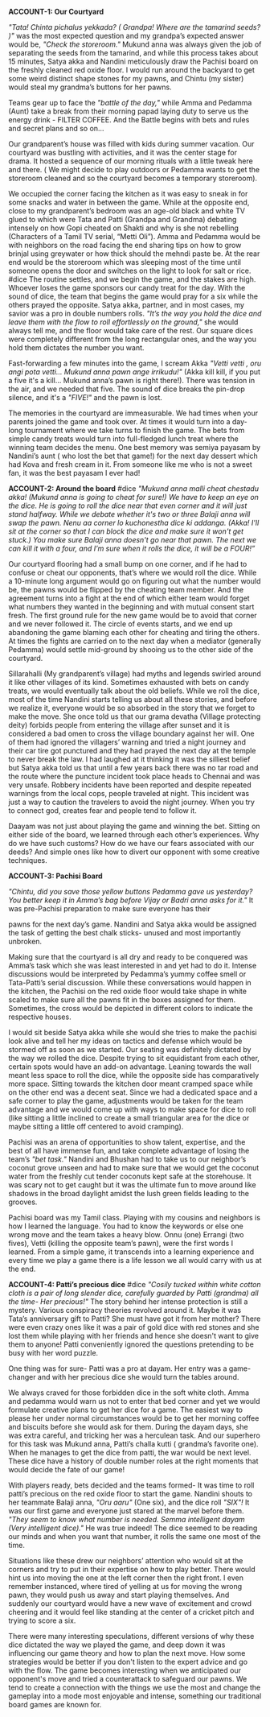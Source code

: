 **ACCOUNT-1: Our Courtyard**

*"Tata! Chinta pichalus yekkada? ( Grandpa! Where are the tamarind seeds? )"* was the most expected question and my grandpa’s expected answer would be, *"Check the storeroom."* Mukund anna was always given the job of separating the seeds from the tamarind, and while this process takes about 15 minutes, Satya akka and Nandini meticulously draw the Pachisi board on the freshly cleaned red oxide floor. I would run around the backyard to get some weird distinct shape stones for my pawns, and Chintu (my sister) would steal my grandma’s buttons for her pawns.

Teams gear up to face the *"battle of the day,"* while Amma and Pedamma (Aunt) take a break from their morning papad laying duty to serve us the energy drink - FILTER COFFEE. And the Battle begins with bets and rules and secret plans and so on…

Our grandparent’s house was filled with kids during summer vacation. Our courtyard was bustling with activities, and it was the center stage for drama. It hosted a sequence of our morning rituals with a little tweak here and there. ( We might decide to play outdoors or Pedamma wants to get the storeroom cleaned and so the courtyard becomes a temporary storeroom).

We occupied the corner facing the kitchen as it was easy to sneak in for some snacks and water in between the game. While at the opposite end, close to my grandparent’s bedroom was an age-old black and white TV glued to which were Tata and Patti (Grandpa and Grandma) debating intensely on how Gopi cheated on Shakti and why is she not rebelling (Characters of a Tamil TV serial, “Metti Oli”). Amma and Pedamma would be with neighbors on the road facing the end sharing tips on how to grow brinjal using greywater or how thick should the mehndi paste be. At the rear end would be the storeroom which was sleeping most of the time until someone opens the door and switches on the light to look for salt or rice.
#dice
The routine settles, and we begin the game, and the stakes are high. Whoever loses the game sponsors our candy treat for the day. With the sound of dice, the team that begins the game would pray for a six while the others prayed the opposite. Satya akka, partner, and in most cases, my savior was a pro in double numbers rolls. *"It’s the way you hold the dice and leave them with the flow to roll effortlessly on the ground,"* she would always tell me, and the floor would take care of the rest. Our square dices were completely different from the long rectangular ones, and the way you hold them dictates the number you want.

Fast-forwarding a few minutes into the game, I scream Akka *"Vetti vetti , oru angi pota vetti… Mukund anna pawn ange irrikudu!"* (Akka kill kill, if you put a five it's a kill… Mukund anna’s pawn is right there!). There was tension in the air, and we needed that five. The sound of dice breaks the pin-drop silence, and it's a *"FIVE!"* and the pawn is lost.

The memories in the courtyard are immeasurable. We had times when your parents joined the game and took over. At times it would turn into a day-long tournament where we take turns to finish the game. The bets from simple candy treats would turn into full-fledged lunch treat where the winning team decides the menu. One best memory was semiya payasam by Nandini’s aunt ( who lost the bet that game!) for the next day dessert which had Kova and fresh cream in it. From someone like me who is not a sweet fan, it was the best payasam I ever had!

**ACCOUNT-2: Around the board**
#dice
*"Mukund anna malli cheat chestadu akka! (Mukund anna is going to cheat for sure!) We have to keep an eye on the dice. He is going to roll the dice near that even corner and it will just stand halfway. While we debate whether it's two or three Balaji anna will swap the pawn. Nenu aa corner lo kuchonestha dice ki addanga. (Akka! I'll sit at the corner so that I can block the dice and make sure it won't get stuck.) You make sure Balaji anna doesn't go near that pawn. The next we can kill it with a four, and I’m sure when it rolls the dice, it will be a FOUR!”*

Our courtyard flooring had a small bump on one corner, and if he had to confuse or cheat our opponents, that’s where we would roll the dice. While a 10-minute long argument would go on figuring out what the number would be, the pawns would be flipped by the cheating team member. And the agreement turns into a fight at the end of which either team would forget what numbers they wanted in the beginning and with mutual consent start fresh. The first ground rule for the new game would be to avoid that corner and we never followed it. The circle of events starts, and we end up abandoning the game blaming each other for cheating and tiring the others. At times the fights are carried on to the next day when a mediator (generally Pedamma) would settle mid-ground by shooing us to the other side of the courtyard.

Sillarahalli (My grandparent’s village) had myths and legends swirled around it like other villages of its kind. Sometimes exhausted with bets on candy treats, we would eventually talk about the old beliefs. While we roll the dice, most of the time Nandini starts telling us about all these stories, and before we realize it, everyone would be so absorbed in the story that we forget to make the move. She once told us that our grama devatha (Village protecting deity) forbids people from entering the village after sunset and it is considered a bad omen to cross the village boundary against her will. One of them had ignored the villagers’ warning and tried a night journey and their car tire got punctured and they had prayed the next day at the temple to never break the law. I had laughed at it thinking it was the silliest belief but Satya akka told us that until a few years back there was no tar road and the route where the puncture incident took place heads to Chennai and was very unsafe. Robbery incidents have been reported and despite repeated warnings from the local cops, people traveled at night. This incident was just a way to caution the travelers to avoid the night journey. When you try to connect god, creates fear and people tend to follow it.

Daayam was not just about playing the game and winning the bet. Sitting on either side of the board, we learned through each other’s experiences. Why do we have such customs? How do we have our fears associated with our deeds? And simple ones like how to divert our opponent with some creative techniques.

**ACCOUNT-3: Pachisi Board**

*"Chintu, did you save those yellow buttons Pedamma gave us yesterday? You better keep it in Amma’s bag before Vijay or Badri anna asks for it."* It was pre-Pachisi preparation to make sure everyone has their

 pawns for the next day’s game. Nandini and Satya akka would be assigned the task of getting the best chalk sticks- unused and most importantly unbroken.

Making sure that the courtyard is all dry and ready to be conquered was Amma’s task which she was least interested in and yet had to do it. Intense discussions would be interpreted by Pedamma’s yummy coffee smell or Tata-Patti’s serial discussion. While these conversations would happen in the kitchen, the Pachisi on the red oxide floor would take shape in white scaled to make sure all the pawns fit in the boxes assigned for them. Sometimes, the cross would be depicted in different colors to indicate the respective houses.

I would sit beside Satya akka while she would she tries to make the pachisi look alive and tell her my ideas on tactics and defense which would be stormed off as soon as we started. Our seating was definitely dictated by the way we rolled the dice. Despite trying to sit equidistant from each other, certain spots would have an add-on advantage. Leaning towards the wall meant less space to roll the dice, while the opposite side has comparatively more space. Sitting towards the kitchen door meant cramped space while on the other end was a decent seat. Since we had a dedicated space and a safe corner to play the game, adjustments would be taken for the team advantage and we would come up with ways to make space for dice to roll (like sitting a little inclined to create a small triangular area for the dice or maybe sitting a little off centered to avoid cramping).

Pachisi was an arena of opportunities to show talent, expertise, and the best of all have immense fun, and take complete advantage of losing the team’s *"bet task."* Nandini and Bhushan had to take us to our neighbor’s coconut grove unseen and had to make sure that we would get the coconut water from the freshly cut tender coconuts kept safe at the storehouse. It was scary not to get caught but it was the ultimate fun to move around like shadows in the broad daylight amidst the lush green fields leading to the grooves.

Pachisi board was my Tamil class. Playing with my cousins and neighbors is how I learned the language. You had to know the keywords or else one wrong move and the team takes a heavy blow. Onnu (one) Errangi (two fives), Vetti (killing the opposite team’s pawn), were the first words I learned. From a simple game, it transcends into a learning experience and every time we play a game there is a life lesson we all would carry with us at the end.

**ACCOUNT-4: Patti’s precious dice**
#dice
*"Cosily tucked within white cotton cloth is a pair of long slender dice, carefully guarded by Patti (grandma) all the time- Her precious!"* The story behind her intense protection is still a mystery. Various conspiracy theories revolved around it. Maybe it was Tata’s anniversary gift to Patti? She must have got it from her mother? There were even crazy ones like it was a pair of gold dice with red stones and she lost them while playing with her friends and hence she doesn't want to give them to anyone! Patti conveniently ignored the questions pretending to be busy with her word puzzle.

One thing was for sure- Patti was a pro at dayam. Her entry was a game-changer and with her precious dice she would turn the tables around.

We always craved for those forbidden dice in the soft white cloth. Amma and pedamma would warn us not to enter that bed corner and yet we would formulate creative plans to get her dice for a game. The easiest way to please her under normal circumstances would be to get her morning coffee and biscuits before she would ask for them. During the dayam days, she was extra careful, and tricking her was a herculean task. And our superhero for this task was Mukund anna, Patti’s challa kutti ( grandma’s favorite one). When he manages to get the dice from patti, the war would be next level. These dice have a history of double number roles at the right moments that would decide the fate of our game!

With players ready, bets decided and the teams formed- It was time to roll patti’s precious on the red oxide floor to start the game. Nandini shouts to her teammate Balaji anna, *"Oru aaru"* (One six), and the dice roll *"SIX"!* It was our first game and everyone just stared at the marvel before them. *"They seem to know what number is needed. Semma intelligent dayam (Very intelligent dice)."* He was true indeed! The dice seemed to be reading our minds and when you want that number, it rolls the same one most of the time.

Situations like these drew our neighbors’ attention who would sit at the corners and try to put in their expertise on how to play better. There would hint us into moving the one at the left corner then the right front. I even remember instanced, where tired of yelling at us for moving the wrong pawn, they would push us away and start playing themselves. And suddenly our courtyard would have a new wave of excitement and crowd cheering and it would feel like standing at the center of a cricket pitch and trying to score a six.

There were many interesting speculations, different versions of why these dice dictated the way we played the game, and deep down it was influencing our game theory and how to plan the next move. How some strategies would be better if you don't listen to the expert advice and go with the flow. The game becomes interesting when we anticipated our opponent's move and tried a counterattack to safeguard our pawns. We tend to create a connection with the things we use the most and change the gameplay into a mode most enjoyable and intense, something our traditional board games are known for.
